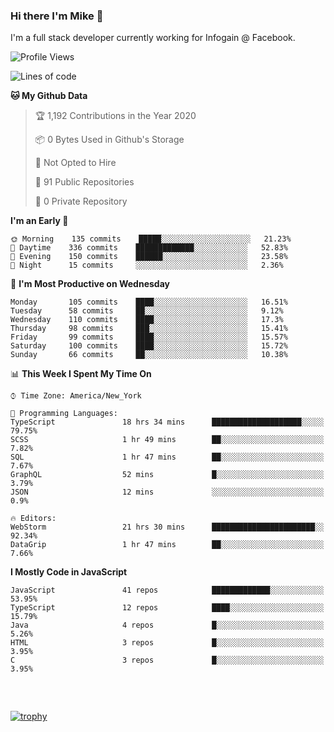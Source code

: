 ### Hi there I'm Mike 👋
I'm a full stack developer currently working for Infogain @ Facebook.

<!--START_SECTION:waka-->
![Profile Views](http://img.shields.io/badge/Profile%20Views-3-blue)

![Lines of code](https://img.shields.io/badge/From%20Hello%20World%20I%27ve%20Written-1.9%20million%20lines%20of%20code-blue)

**🐱 My Github Data** 

> 🏆 1,192 Contributions in the Year 2020
 > 
> 📦 0 Bytes Used in Github's Storage 
 > 
> 🚫 Not Opted to Hire
 > 
> 📜 91 Public Repositories
 > 
> 🔑 0 Private Repository 
 > 
**I'm an Early 🐤** 

```text
🌞 Morning    135 commits    █████░░░░░░░░░░░░░░░░░░░░   21.23% 
🌆 Daytime    336 commits    █████████████░░░░░░░░░░░░   52.83% 
🌃 Evening    150 commits    ██████░░░░░░░░░░░░░░░░░░░   23.58% 
🌙 Night      15 commits     ░░░░░░░░░░░░░░░░░░░░░░░░░   2.36%

```
📅 **I'm Most Productive on Wednesday** 

```text
Monday       105 commits    ████░░░░░░░░░░░░░░░░░░░░░   16.51% 
Tuesday      58 commits     ██░░░░░░░░░░░░░░░░░░░░░░░   9.12% 
Wednesday    110 commits    ████░░░░░░░░░░░░░░░░░░░░░   17.3% 
Thursday     98 commits     ███░░░░░░░░░░░░░░░░░░░░░░   15.41% 
Friday       99 commits     ████░░░░░░░░░░░░░░░░░░░░░   15.57% 
Saturday     100 commits    ████░░░░░░░░░░░░░░░░░░░░░   15.72% 
Sunday       66 commits     ██░░░░░░░░░░░░░░░░░░░░░░░   10.38%

```


📊 **This Week I Spent My Time On** 

```text
⌚︎ Time Zone: America/New_York

💬 Programming Languages: 
TypeScript               18 hrs 34 mins      ████████████████████░░░░░   79.75% 
SCSS                     1 hr 49 mins        ██░░░░░░░░░░░░░░░░░░░░░░░   7.82% 
SQL                      1 hr 47 mins        ██░░░░░░░░░░░░░░░░░░░░░░░   7.67% 
GraphQL                  52 mins             █░░░░░░░░░░░░░░░░░░░░░░░░   3.79% 
JSON                     12 mins             ░░░░░░░░░░░░░░░░░░░░░░░░░   0.9%

🔥 Editors: 
WebStorm                 21 hrs 30 mins      ███████████████████████░░   92.34% 
DataGrip                 1 hr 47 mins        ██░░░░░░░░░░░░░░░░░░░░░░░   7.66%

```

**I Mostly Code in JavaScript** 

```text
JavaScript               41 repos            █████████████░░░░░░░░░░░░   53.95% 
TypeScript               12 repos            ████░░░░░░░░░░░░░░░░░░░░░   15.79% 
Java                     4 repos             █░░░░░░░░░░░░░░░░░░░░░░░░   5.26% 
HTML                     3 repos             █░░░░░░░░░░░░░░░░░░░░░░░░   3.95% 
C                        3 repos             █░░░░░░░░░░░░░░░░░░░░░░░░   3.95%

```



<!--END_SECTION:waka-->

##### &nbsp;
[![trophy](https://github-profile-trophy.vercel.app/?username=uptonm&theme=dracula)](https://github.com/ryo-ma/github-profile-trophy)
